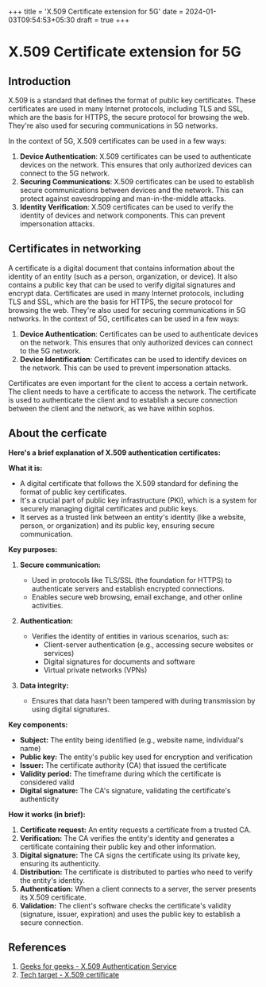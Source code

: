 +++
title = 'X.509 Certificate extension for 5G'
date = 2024-01-03T09:54:53+05:30
draft = true
+++

# X.509 Certificate extension for 5G

## Introduction
X.509 is a standard that defines the format of public key certificates. These certificates are used in many Internet protocols, including TLS and SSL, which are the basis for HTTPS, the secure protocol for browsing the web. They're also used for securing communications in 5G networks.

In the context of 5G, X.509 certificates can be used in a few ways:
1. **Device Authentication**: X.509 certificates can be used to authenticate devices on the network. This ensures that only authorized devices can connect to the 5G network.
2. **Securing Communications**: X.509 certificates can be used to establish secure communications between devices and the network. This can protect against eavesdropping and man-in-the-middle attacks.
3. **Identity Verification**: X.509 certificates can be used to verify the identity of devices and network components. This can prevent impersonation attacks.


## Certificates in networking
A certificate is a digital document that contains information about the identity of an entity (such as a person, organization, or device). It also contains a public key that can be used to verify digital signatures and encrypt data. Certificates are used in many Internet protocols, including TLS and SSL, which are the basis for HTTPS, the secure protocol for browsing the web. They're also used for securing communications in 5G networks. In the context of 5G, certificates can be used in a few ways:
1. **Device Authentication**: Certificates can be used to authenticate devices on the network. This ensures that only authorized devices can connect to the 5G network.
2. **Device Identification**: Certificates can be used to identify devices on the network. This can be used to prevent impersonation attacks.

Certificates are even important for the client to access a certain network. The client needs to have a certificate to access the network. The certificate is used to authenticate the client and to establish a secure connection between the client and the network, as we have within sophos.

## About the cerficate
 **Here's a brief explanation of X.509 authentication certificates:**

**What it is:**

- A digital certificate that follows the X.509 standard for defining the format of public key certificates.
- It's a crucial part of public key infrastructure (PKI), which is a system for securely managing digital certificates and public keys.
- It serves as a trusted link between an entity's identity (like a website, person, or organization) and its public key, ensuring secure communication.

**Key purposes:**

1. **Secure communication:**
   - Used in protocols like TLS/SSL (the foundation for HTTPS) to authenticate servers and establish encrypted connections.
   - Enables secure web browsing, email exchange, and other online activities.

2. **Authentication:**
   - Verifies the identity of entities in various scenarios, such as:
     - Client-server authentication (e.g., accessing secure websites or services)
     - Digital signatures for documents and software
     - Virtual private networks (VPNs)

3. **Data integrity:**
   - Ensures that data hasn't been tampered with during transmission by using digital signatures.

**Key components:**

- **Subject:** The entity being identified (e.g., website name, individual's name)
- **Public key:** The entity's public key used for encryption and verification
- **Issuer:** The certificate authority (CA) that issued the certificate
- **Validity period:** The timeframe during which the certificate is considered valid
- **Digital signature:** The CA's signature, validating the certificate's authenticity

**How it works (in brief):**

1. **Certificate request:** An entity requests a certificate from a trusted CA.
2. **Verification:** The CA verifies the entity's identity and generates a certificate containing their public key and other information.
3. **Digital signature:** The CA signs the certificate using its private key, ensuring its authenticity.
4. **Distribution:** The certificate is distributed to parties who need to verify the entity's identity.
5. **Authentication:** When a client connects to a server, the server presents its X.509 certificate.
6. **Validation:** The client's software checks the certificate's validity (signature, issuer, expiration) and uses the public key to establish a secure connection.


## References
1. [Geeks for geeks - X.509 Authentication Service](https://www.geeksforgeeks.org/x-509-authentication-service/)
2. [Tech target - X.509 certificate](https://www.techtarget.com/searchsecurity/definition/X509-certificate)